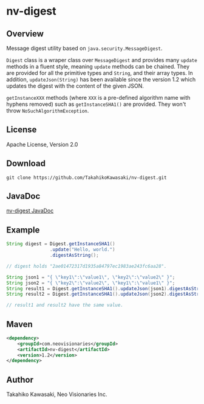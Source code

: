 nv-digest
=========

Overview
--------

Message digest utility based on `java.security.MessageDigest`.

`Digest` class is a wraper class over `MessageDigest` and provides
many `update` methods in a fluent style, meaning `update` methods
can be chained. They are provided for all the primitive types and
`String`, and their array types. In addition, `updateJson(String)`
has been available since the version 1.2 which updates the digest
with the content of the given JSON.

`getInstanceXXX` methods (where `XXX` is a pre-defined algorithm
name with hyphens removed) such as `getInstanceSHA1()` are
provided. They won't throw `NoSuchAlgorithmException`.


License
-------

Apache License, Version 2.0


Download
--------

    git clone https://github.com/TakahikoKawasaki/nv-digest.git


JavaDoc
-------

[nv-digest JavaDoc](http://TakahikoKawasaki.github.com/nv-digest/)



Example
-------

```java
String digest = Digest.getInstanceSHA1()
                .update("Hello, world.")
                .digestAsString();

// digest holds "2ae01472317d1935a84797ec1983ae243fc6aa28".

String json1 = "{ \"key1\":\"value1\", \"key2\":\"value2\" }";
String json2 = "{ \"key2\":\"value2\", \"key1\":\"value1\" }";
String result1 = Digest.getInstanceSHA1().updateJson(json1).digestAsString();
String result2 = Digest.getInstanceSHA1().updateJson(json2).digestAsString();

// result1 and result2 have the same value.
```


Maven
-----

```xml
<dependency>
    <groupId>com.neovisionaries</groupId>
    <artifactId>nv-digest</artifactId>
    <version>1.2</version>
</dependency>
```


Author
------

Takahiko Kawasaki, Neo Visionaries Inc.
